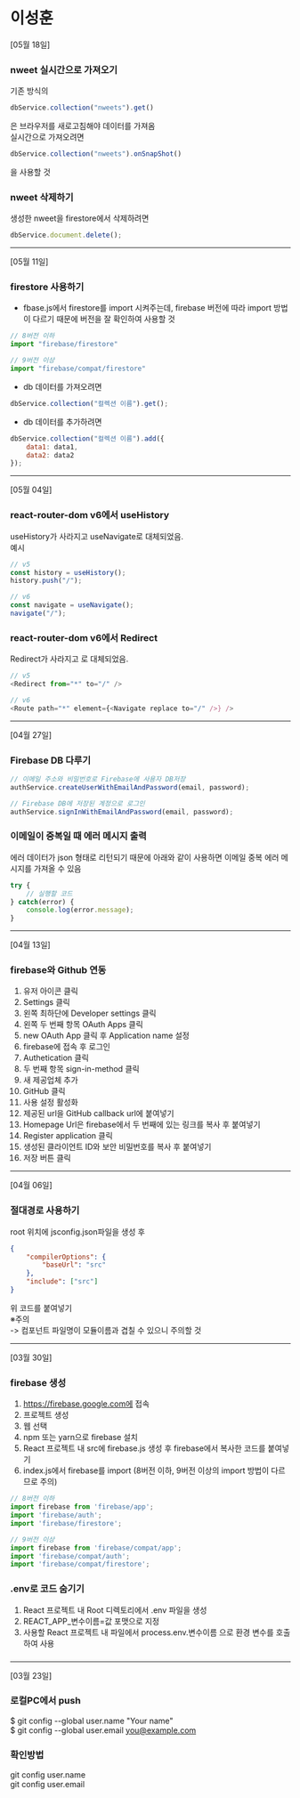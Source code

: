 # 이성훈

[05월 18일]
### nweet 실시간으로 가져오기
기존 방식의
```javascript
dbService.collection("nweets").get()
```
은 브라우저를 새로고침해야 데이터를 가져옴  
실시간으로 가져오려면
```javascript
dbService.collection("nweets").onSnapShot()
```
을 사용할 것  
### nweet 삭제하기
생성한 nweet을 firestore에서 삭제하려면
```javascript
dbService.document.delete();
```

---

[05월 11일]
### firestore 사용하기
- fbase.js에서 firestore를 import 시켜주는데, firebase 버전에 따라 import 방법이
다르기 때문에 버전을 잘 확인하여 사용할 것  
```javascript
// 8버전 이하
import "firebase/firestore"

// 9버전 이상
import "firebase/compat/firestore"
```
- db 데이터를 가져오려면
```javascript
dbService.collection("컬렉션 이름").get();
```
- db 데이터를 추가하려면
```javascript
dbService.collection("컬렉션 이름").add({
    data1: data1,
    data2: data2
});
```

---

[05월 04일]
### react-router-dom v6에서 useHistory
useHistory가 사라지고 useNavigate로 대체되었음.  
예시
```javascript
// v5
const history = useHistory();
history.push("/");

// v6
const navigate = useNavigate();
navigate("/");
```

### react-router-dom v6에서 Redirect
Redirect가 사라지고 <Navigate>로 대체되었음.  
```javascript
// v5
<Redirect from="*" to="/" />

// v6
<Route path="*" element={<Navigate replace to="/" />} />
```

---

[04월 27일]
### Firebase DB 다루기
```javascript
// 이메일 주소와 비밀번호로 Firebase에 사용자 DB저장
authService.createUserWithEmailAndPassword(email, password);

// Firebase DB에 저장된 계정으로 로그인
authService.signInWithEmailAndPassword(email, password);
```

### 이메일이 중복일 때 에러 메시지 출력
에러 데이터가 json 형태로 리턴되기 때문에 아래와 같이 사용하면 이메일 중복 에러 메시지를 가져올 수 있음
```javascript
try {
    // 실행할 코드
} catch(error) {
    console.log(error.message);
}
```

---

[04월 13일]
### firebase와 Github 연동  
1. 유저 아이콘 클릭
2. Settings 클릭
3. 왼쪽 최하단에 Developer settings 클릭
4. 왼쪽 두 번째 항목 OAuth Apps 클릭
5. new OAuth App 클릭 후 Application name 설정
6. firebase에 접속 후 로그인
7. Authetication 클릭
8. 두 번째 항목 sign-in-method 클릭
9. 새 제공업체 추가
10. GitHub 클릭
11. 사용 설정 활성화
12. 제공된 url을 GitHub callback url에 붙여넣기
13. Homepage Url은 firebase에서 두 번째에 있는 링크를 복사 후 붙여넣기
14. Register application 클릭
15. 생성된 클라이언트 ID와 보안 비밀번호를 복사 후 붙여넣기
16. 저장 버튼 클릭

---

[04월 06일]
### 절대경로 사용하기
root 위치에 jsconfig.json파일을 생성 후
```json
{
    "compilerOptions": {
        "baseUrl": "src"
    },
    "include": ["src"]
}
```
위 코드를 붙여넣기  
※주의  
-> 컴포넌트 파일명이 모듈이름과 겹칠 수 있으니 주의할 것

---

[03월 30일]

### firebase 생성
1. https://firebase.google.com에 접속
2. 프로젝트 생성
3. 웹 선택
4. npm 또는 yarn으로 firebase 설치
5. React 프로젝트 내 src에 firebase.js 생성 후 firebase에서 복사한 코드를 붙여넣기
6. index.js에서 firebase를 import (8버전 이하, 9버전 이상의 import 방법이 다르므로 주의)  
```javascript
// 8버전 이하
import firebase from 'firebase/app';
import 'firebase/auth';
import 'firebase/firestore';

// 9버전 이상
import firebase from 'firebase/compat/app';
import 'firebase/compat/auth';
import 'firebase/compat/firestore';
```

### .env로 코드 숨기기
1. React 프로젝트 내 Root 디렉토리에서 .env 파일을 생성
2. REACT_APP_변수이름=값 포맷으로 지정
3. 사용할 React 프로젝트 내 파일에서 process.env.변수이름 으로 환경 변수를 호출하여 사용

### 

---

[03월 23일]

### 로컬PC에서 push
$ git config --global user.name "Your name"  
$ git config --global user.email you@example.com  

### 확인방법
git config user.name  
git config user.email  